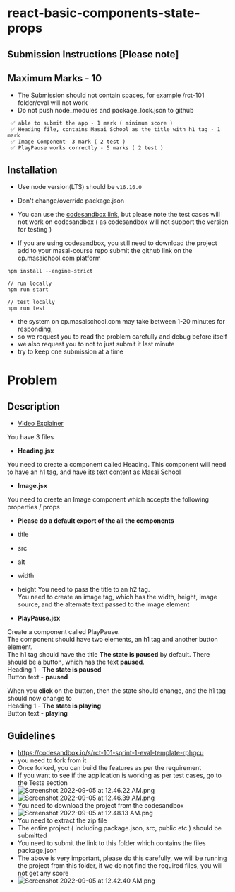 # react-basic-components-state-props

## Submission Instructions [Please note]

## Maximum Marks - 10

- The Submission should not contain spaces, for example /rct-101 folder/eval will not work
- Do not push node_modules and package_lock.json to github

```
 ✅ able to submit the app - 1 mark ( minimum score )
 ✅ Heading file, contains Masai School as the title with h1 tag - 1 mark
 ✅ Image Component- 3 mark ( 2 test )
 ✅ PlayPause works correctly - 5 marks ( 2 test )
```

## Installation

- Use node version(LTS) should be `v16.16.0`
- Don't change/override package.json

- You can use the [codesandbox link](https://codesandbox.io/s/rct-101-sprint-1-eval-template-rphgcu), but please note the test cases will not work on codesandbox ( as codesandbox will not support the version for testing )
- If you are using codesandbox, you still need to download the project add to your masai-course repo submit the github link on the cp.masaichool.com platform

```
npm install --engine-strict

// run locally
npm run start

// test locally
npm run test

```

- the system on cp.masaischool.com may take between 1-20 minutes for responding,
- so we request you to read the problem carefully and debug before itself
- we also request you to not to just submit it last minute
- try to keep one submission at a time

# Problem

## Description

- [Video Explainer](https://masai-course.s3.ap-south-1.amazonaws.com/material/videos/35157/9DizeCI7zGJwbu4jdPxHTS4gtSgKNqA8ljbRnZkI.mp4)

You have 3 files

- **Heading.jsx**

You need to create a component called Heading. This component will need to have an h1 tag, and have its text content as Masai School

- **Image.jsx**

You need to create an Image component which accepts the following properties / props

- **Please do a default export of the all the components**

- title
- src
- alt
- width
- height
  You need to pass the title to an h2 tag.  
  You need to create an image tag, which has the width, height, image source, and the alternate text passed to the image element

- **PlayPause.jsx**

Create a component called PlayPause.  
The component should have two elements, an h1 tag and another button element.  
The h1 tag should have the title **The state is paused** by default. There should be a button, which has the text **paused**.  
Heading 1 - **The state is paused**  
Button text - **paused**

When you **click** on the button, then the state should change, and the h1 tag should now change to  
Heading 1 - **The state is playing**  
Button text - **playing**

## Guidelines

- https://codesandbox.io/s/rct-101-sprint-1-eval-template-rphgcu
- you need to fork from it
- Once forked, you can build the features as per the requirement
- If you want to see if the application is working as per test cases, go to the Tests section
- ![Screenshot 2022-09-05 at 12.46.22 AM.png](https://masai-course.s3.ap-south-1.amazonaws.com/editor/uploads/2022-09-05/Screenshot%202022-09-05%20at%2012.46.22%20AM_785315.png)
- ![Screenshot 2022-09-05 at 12.46.39 AM.png](https://masai-course.s3.ap-south-1.amazonaws.com/editor/uploads/2022-09-05/Screenshot%202022-09-05%20at%2012.46.39%20AM_802421.png)
- You need to download the project from the codesandbox
- ![Screenshot 2022-09-05 at 12.48.13 AM.png](https://masai-course.s3.ap-south-1.amazonaws.com/editor/uploads/2022-09-05/Screenshot%202022-09-05%20at%2012.48.13%20AM_319418.png)
- You need to extract the zip file
- The entire project ( including package.json, src, public etc ) should be submitted
- You need to submit the link to this folder which contains the files package.json
- The above is very important, please do this carefully, we will be running the project from this folder, if we do not find the required files, you will not get any score
- ![Screenshot 2022-09-05 at 12.42.40 AM.png](https://masai-course.s3.ap-south-1.amazonaws.com/editor/uploads/2022-09-05/Screenshot%202022-09-05%20at%2012.42.40%20AM_978564.png)
